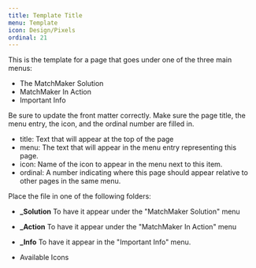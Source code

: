 ```yaml
---
title: Template Title
menu: Template
icon: Design/Pixels
ordinal: 21
---
```


This is the template for a page that goes under one of the three main menus:

* The MatchMaker Solution
* MatchMaker In Action
* Important Info

Be sure to update the front matter correctly. Make sure the page title, the menu entry, the icon, and the ordinal number are filled in.

* title: Text that will appear at the top of the page
* menu: The text that will appear in the menu entry representing this page.
* icon: Name of the icon to appear in the menu next to this item.
* ordinal: A number indicating where this page should appear relative to other pages in the same menu.

Place the file in one of the following folders:

* **_Solution** To have it appear under the "MatchMaker Solution" menu
* **_Action** To have it appear under the "MatchMaker In Action" menu
* **_Info** To have it appear in the "Important Info" menu.

* Available Icons